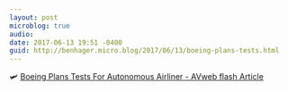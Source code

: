 ```yaml
---
layout: post
microblog: true
audio: 
date: 2017-06-13 19:51 -0400
guid: http://benhager.micro.blog/2017/06/13/boeing-plans-tests.html
---
```

🛩 [Boeing Plans Tests For Autonomous Airliner - AVweb flash Article](https://www.avweb.com/avwebflash/news/Boeing-Plans-Tests-For-Autonomous-Airliner-229140-1.html)
